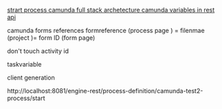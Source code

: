 [strart process ](https://docs.camunda.org/manual/7.3/api-references/rest/?__hstc=252030934.37de7abe097d6b205e42c2d694cf22ad.1669306377086.1676631711179.1676906823972.5&__hssc=252030934.1.1676906823972&__hsfp=1456314816#process-definition-start-process-instance)
[camunda full stack archetecture ](https://www.youtube.com/watch?v=JlnRvH4Q7Fw)
[camunda variables in rest api](https://docs.camunda.org/manual/7.18/reference/rest/overview/variables/)


camunda forms references
formreference (process page ) = filenmae (project )= form ID (form page)

don't touch activity id


taskvariable



client generation

http://localhost:8081/engine-rest/process-definition/camunda-test2-process/start
